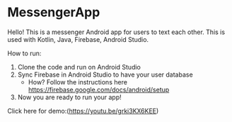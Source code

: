 # MessengerApp
 
Hello! This is a messenger Android app for users to text each other. This is used with Kotlin, Java, Firebase, Android Studio. 

How to run:
1. Clone the code and run on Android Studio
2. Sync Firebase in Android Studio to have your user database
   - How? Follow the instructions here https://firebase.google.com/docs/android/setup
3. Now you are ready to run your app! 

Click here for demo:(https://youtu.be/grki3KX6KEE)
